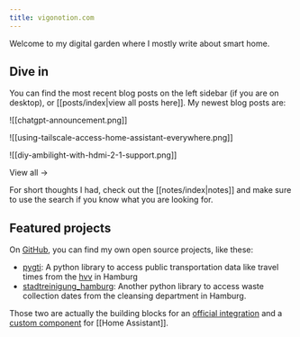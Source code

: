 ```yaml
---
title: vigonotion.com
---
```

Welcome to my digital garden where I mostly write about smart home.

## Dive in

You can find the most recent blog posts on the left sidebar (if you are on desktop), or [[posts/index|view all posts here]]. My newest blog posts are:

<div class="newest-posts">


![[chatgpt-announcement.png]]

![[using-tailscale-access-home-assistant-everywhere.png]]

![[diy-ambilight-with-hdmi-2-1-support.png]]

<div id="more">
View all →
</div>

</div>

For short thoughts I had, check out the [[notes/index|notes]] and make sure to use the search if you know what you are looking for.

## Featured projects

On [GitHub](https://github.com/vigonotion), you can find my own open source projects, like these:

- [pygti](https://github.com/vigonotion/pygti): A python library to access public transportation data like travel times from the [hvv](https://hvv.de/) in Hamburg
- [stadtreinigung_hamburg](https://github.com/vigonotion/stadtreinigung_hamburg): Another python library to access waste collection dates from the cleansing department in Hamburg.

Those two are actually the building blocks for an [official integration](https://www.home-assistant.io/integrations/hvv_departures/) and a [custom component](https://github.com/custom-components/sensor.stadtreinigung_hamburg) for [[Home Assistant]].